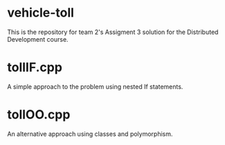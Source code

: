 # vehicle-toll

This is the repository for team 2's Assigment 3 solution for the Distributed Development course.

# tollIF.cpp

A simple approach to the problem using nested If statements.

# tollOO.cpp

An alternative approach using classes and polymorphism.
